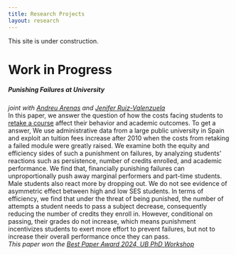 ```yaml
---
title: Research Projects
layout: research
---
```


This site is under construction.

# Work in Progress

##### <b>Punishing Failures at University</b>
<i>joint with <a href="">Andreu Arenas</a> and <a href="">Jenifer Ruiz-Valenzuela</a></i> <br>
In this paper, we answer the question of how the costs facing students to <u>retake a course</u> affect their behavior and academic outcomes. To get a answer, We use administrative data from a large public university in Spain and exploit an tuition fees increase after 2010 when the costs from retaking a failed module were greatly raised. We examine both the equity and efficiency sides of such a punishment on failures, by analyzing students' reactions such as persistence, number of credits enrolled, and academic performance. We find that, financially punishing failures can unproportionally push away marginal performers and part-time students. Male students also react more by dropping out. We do not see evidence of asymmetric effect between high and low SES students. In terms of efficiency, we find that under the threat of being punished, the number of attempts a student needs to pass a subject decrease, consequently reducing the number of credits they enroll in. However, conditional on passing, their grades do not increase, which means punishment incentivizes students to exert more effort to prevent failures, but not to increase their overall performance once they can pass.
<br><i>This paper won the <a href="https://www.linkedin.com/posts/lin-mengwei_its-an-honor-thanks-very-much-for-this-activity-7272295572831653888-x6pw">Best Paper Award 2024, UB PhD Workshop</a></i>



